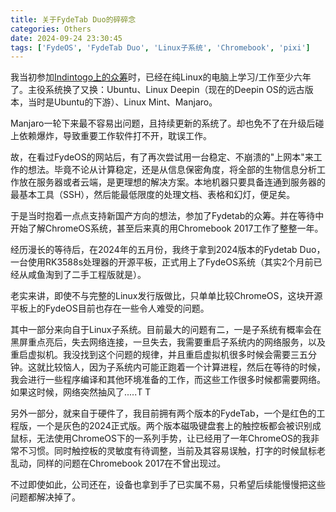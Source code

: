 ```yaml
---
title: 关于FydeTab Duo的碎碎念
categories: Others
date: 2024-09-24 23:30:45
tags: ['FydeOS', 'FydeTab Duo', 'Linux子系统', 'Chromebook', 'pixi']
---
```



<!-- 摘要部分 -->
<!-- more -->

我当初参加[Indintogo上的众筹](https://www.indiegogo.com/projects/fydetab-duo--2)时，已经在纯Linux的电脑上学习/工作至少六年了。主役系统换了又换：Ubuntu、Linux Deepin（现在的Deepin OS的远古版本，当时是Ubuntu的下游）、Linux Mint、Manjaro。

Manjaro一轮下来最不容易出问题，且持续更新的系统了。却也免不了在升级后碰上依赖爆炸，导致重要工作软件打不开，耽误工作。

故，在看过FydeOS的网站后，有了再次尝试用一台稳定、不崩溃的"上网本"来工作的想法。毕竟不论从计算稳定，还是从信息保密角度，将全部的生物信息分析工作放在服务器或者云端，是更理想的解决方案。本地机器只要具备连通到服务器的最基本工具（SSH），然后能最低限度的处理文档、表格和幻灯，便足矣。

于是当时抱着一点点支持新国产方向的想法，参加了Fydetab的众筹。并在等待中开始了解ChromeOS系统，甚至后来真的用Chromebook 2017工作了整整一年。

经历漫长的等待后，在2024年的五月份，我终于拿到2024版本的Fydetab Duo，一台使用RK3588s处理器的开源平板，正式用上了FydeOS系统（其实2个月前已经从咸鱼淘到了二手工程版就是）。

老实来讲，即使不与完整的Linux发行版做比，只单单比较ChromeOS，这块开源平板上的FydeOS目前也存在一些令人难受的问题。

其中一部分来向自于Linux子系统。目前最大的问题有二，一是子系统有概率会在黑屏重点亮后，失去网络连接，一旦失去，我需要重启子系统内的网络服务，以及重启虚拟机。我没找到这个问题的规律，并且重启虚拟机很多时候会需要三五分钟。这就比较恼人，因为子系统内可能正跑着一个计算进程，然后在等待的时候，我会进行一些程序编译和其他环境准备的工作，而这些工作很多时候都需要网络。如果这时候，网络突然抽风了.....T T

另外一部分，就来自于硬件了，我目前拥有两个版本的FydeTab，一个是红色的工程版，一个是灰色的2024正式版。两个版本磁吸键盘套上的触控板都会被识别成鼠标，无法使用ChromeOS下的一系列手势，让已经用了一年ChromeOS的我非常不习惯。同时触控板的灵敏度有待调整，当前及其容易误触，打字的时候鼠标老乱动，同样的问题在Chromebook 2017在不曾出现过。

不过即使如此，公司还在，设备也拿到手了已实属不易，只希望后续能慢慢把这些问题都解决掉了。
